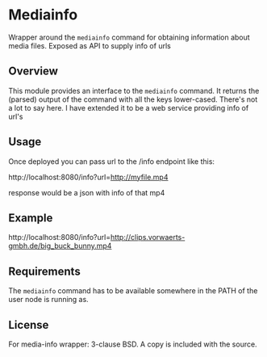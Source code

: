 Mediainfo
=========

Wrapper around the `mediainfo` command for obtaining information about media
files.
Exposed as API to supply info of urls

Overview
--------

This module provides an interface to the `mediainfo` command. It returns the
(parsed) output of the command with all the keys lower-cased. There's not a lot
to say here.
I have extended it to be a web service providing info of url's

Usage
-----

Once deployed you can pass url to the /info endpoint like this:

http://localhost:8080/info?url=http://myfile.mp4

response would be a json with info of that mp4

Example
-------

http://localhost:8080/info?url=http://clips.vorwaerts-gmbh.de/big_buck_bunny.mp4

Requirements
------------

The `mediainfo` command has to be available somewhere in the PATH of the user
node is running as.

License
-------

For media-info wrapper:
3-clause BSD. A copy is included with the source.

